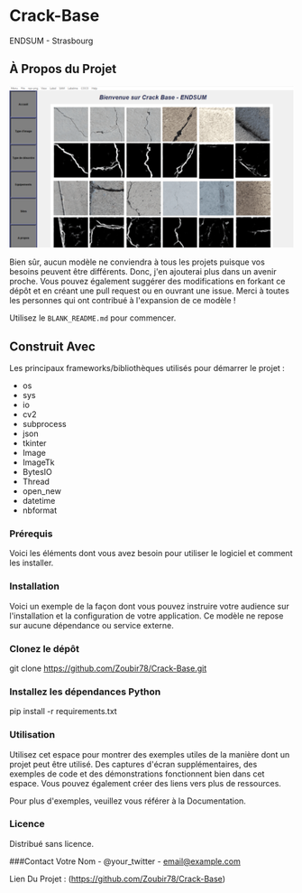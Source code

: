 # Crack-Base
ENDSUM - Strasbourg

## À Propos du Projet

![Crack-Base](https://github.com/Zoubir78/Crack-Base/blob/main/carck-base.png)

Bien sûr, aucun modèle ne conviendra à tous les projets puisque vos besoins peuvent être différents. Donc, j'en ajouterai plus dans un avenir proche. Vous pouvez également suggérer des modifications en forkant ce dépôt et en créant une pull request ou en ouvrant une issue. Merci à toutes les personnes qui ont contribué à l'expansion de ce modèle !

Utilisez le `BLANK_README.md` pour commencer.

## Construit Avec

Les principaux frameworks/bibliothèques utilisés pour démarrer le projet :

- os
- sys
- io
- cv2
- subprocess
- json
- tkinter
- Image
- ImageTk
- BytesIO
- Thread
- open_new
- datetime
- nbformat

### Prérequis

Voici les éléments dont vous avez besoin pour utiliser le logiciel et comment les installer.

### Installation
Voici un exemple de la façon dont vous pouvez instruire votre audience sur l'installation et la configuration de votre application. Ce modèle ne repose sur aucune dépendance ou service externe.

### Clonez le dépôt

git clone https://github.com/Zoubir78/Crack-Base.git

### Installez les dépendances Python

pip install -r requirements.txt

### Utilisation
Utilisez cet espace pour montrer des exemples utiles de la manière dont un projet peut être utilisé. Des captures d'écran supplémentaires, des exemples de code et des démonstrations fonctionnent bien dans cet espace. Vous pouvez également créer des liens vers plus de ressources.

Pour plus d'exemples, veuillez vous référer à la Documentation.

### Licence
Distribué sans licence.

###Contact
Votre Nom - @your_twitter - email@example.com

Lien Du Projet : (https://github.com/Zoubir78/Crack-Base)
